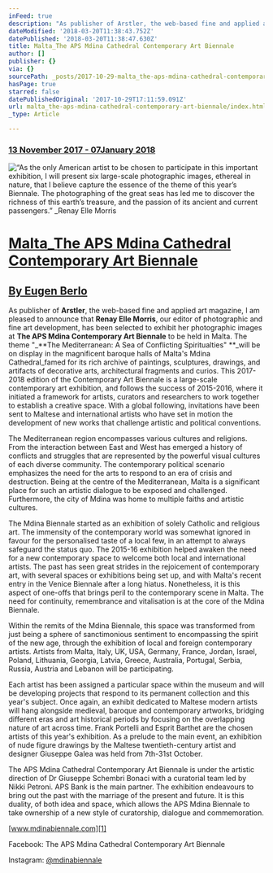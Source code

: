 ```yaml
---
inFeed: true
description: "As publisher of Arstler, the web-based fine and applied art magazine, I am pleased to announce that Renay Elle Morris, our editor of photographic and fine art development, has been selected to exhibit her photographic images at The APS Mdina Contemporary Art Biennale to be held in Malta. The theme “The Mediterranean: A Sea of Conflicting Spiritualties”\_will be on display in the magnificent baroque halls of Malta’s Mdina Cathedral_famed for its rich archive of paintings, sculptures, drawings, and artifacts of  decorative arts, architectural fragments and curios. This 2017-2018 edition of the Contemporary Art Biennale is a large-scale contemporary art exhibition, and follows the success of 2015-2016, where it initiated a framework for artists, curators and researchers to work together to establish a creative space. With a global following, invitations have been sent to Maltese and international artists who have set in motion the development of new works that challenge artistic and political conventions."
dateModified: '2018-03-20T11:38:43.752Z'
datePublished: '2018-03-20T11:38:47.630Z'
title: Malta_The APS Mdina Cathedral Contemporary Art Biennale
author: []
publisher: {}
via: {}
sourcePath: _posts/2017-10-29-malta_the-aps-mdina-cathedral-contemporary-art-biennale.md
hasPage: true
starred: false
datePublishedOriginal: '2017-10-29T17:11:59.091Z'
url: malta_the-aps-mdina-cathedral-contemporary-art-biennale/index.html
_type: Article

---
```

### **[13 November 2017 - 07January 2018][0]**
![“As the only American artist to be chosen to participate in this important exhibition, I will present six large-scale photographic images, ethereal in nature, that I believe capture the essence of the theme of this year’s Biennale.  The photographing of the great seas has led me to discover the richness of this earth’s treasure, and the passion of its ancient and current passengers.” _Renay Elle Morris 
](https://the-grid-user-content.s3-us-west-2.amazonaws.com/a04a55e8-0d97-460c-9e06-6b9c21b3a1fd.jpg)

# **[Malta\_The APS Mdina Cathedral Contemporary Art Biennale][0]**

## **[By Eugen Berlo][0]**

As publisher of **Arstler**, the web-based fine and applied art magazine, I am pleased to announce that **Renay Elle Morris**, our editor of photographic and fine art development, has been selected to exhibit her photographic images at **The APS Mdina Contemporary Art Biennale** to be held in Malta. The theme "_**The Mediterranean: A Sea of Conflicting Spiritualties" **_will be on display in the magnificent baroque halls of Malta's Mdina Cathedral\_famed for its rich archive of paintings, sculptures, drawings, and artifacts of decorative arts, architectural fragments and curios. This 2017-2018 edition of the Contemporary Art Biennale is a large-scale contemporary art exhibition, and follows the success of 2015-2016, where it initiated a framework for artists, curators and researchers to work together to establish a creative space. With a global following, invitations have been sent to Maltese and international artists who have set in motion the development of new works that challenge artistic and political conventions.

The Mediterranean region encompasses various cultures and religions. From the interaction between East and West has emerged a history of conflicts and struggles that are represented by the powerful visual cultures of each diverse community. The contemporary political scenario emphasizes the need for the arts to respond to an era of crisis and destruction. Being at the centre of the Mediterranean, Malta is a significant place for such an artistic dialogue to be exposed and challenged. Furthermore, the city of Mdina was home to multiple faiths and artistic cultures.

The Mdina Biennale started as an exhibition of solely Catholic and religious art. The immensity of the contemporary world was somewhat ignored in favour for the personalised taste of a local few, in an attempt to always safeguard the status quo. The 2015-16 exhibition helped awaken the need for a new contemporary space to welcome both local and international artists. The past has seen great strides in the rejoicement of contemporary art, with several spaces or exhibitions being set up, and with Malta's recent entry in the Venice Biennale after a long hiatus. Nonetheless, it is this aspect of one-offs that brings peril to the contemporary scene in Malta. The need for continuity, remembrance and vitalisation is at the core of the Mdina Biennale.

Within the remits of the Mdina Biennale, this space was transformed from just being a sphere of sanctimonious sentiment to encompassing the spirit of the new age, through the exhibition of local and foreign contemporary artists. Artists from Malta, Italy, UK, USA, Germany, France, Jordan, Israel, Poland, Lithuania, Georgia, Latvia, Greece, Australia, Portugal, Serbia, Russia, Austria and Lebanon will be participating.

Each artist has been assigned a particular space within the museum and will be developing projects that respond to its permanent collection and this year's subject. Once again, an exhibit dedicated to Maltese modern artists will hang alongside medieval, baroque and contemporary artworks, bridging different eras and art historical periods by focusing on the overlapping nature of art across time. Frank Portelli and Esprit Barthet are the chosen artists of this year's exhibition. As a prelude to the main event, an exhibition of nude figure drawings by the Maltese twentieth-century artist and designer Giuseppe Galea was held from 7th-31st October.

The APS Mdina Cathedral Contemporary Art Biennale is under the artistic direction of Dr Giuseppe Schembri Bonaci with a curatorial team led by Nikki Petroni. APS Bank is the main partner. The exhibition endeavours to bring out the past with the marriage of the present and future. It is this duality, of both idea and space, which allows the APS Mdina Biennale to take ownership of a new style of curatorship, dialogue and commemoration.

[www.mdinabiennale.com][1]

Facebook: The APS Mdina Cathedral Contemporary Art Biennale

Instagram: [@mdinabiennale][2]

[0]: http://arstler.com/malta_the-aps-mdina-cathedral-contemporary-art-biennale
[1]: http://www.mdinabiennale.com/
[2]: https://twitter.com/mdinabiennale